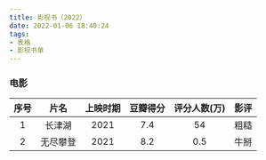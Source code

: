 ```yaml
---
title: 影视书（2022）
date: 2022-01-06 18:40:24
tags:
- 表格
- 影视书单
---
```


### 电影

|序号|片名|上映时期|豆瓣得分|评分人数(万)|影评|
|:-:|:-:|:-:|:-:|:-:|:-:|
|1|长津湖|2021|7.4|54|粗糙|
|2|无尽攀登|2021|8.2|0.5|牛掰|

